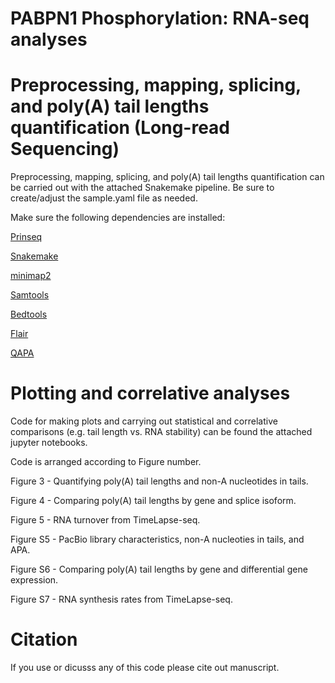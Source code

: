 # PABPN1 Phosphorylation: RNA-seq analyses

# Preprocessing, mapping, splicing, and poly(A) tail lengths quantification (Long-read Sequencing)

Preprocessing, mapping, splicing, and poly(A) tail lengths quantification can be carried out with the attached Snakemake pipeline. Be sure to create/adjust the sample.yaml file as needed.

Make sure the following dependencies are installed:

[Prinseq](https://prinseq.sourceforge.net/)

[Snakemake](https://snakemake.readthedocs.io/en/stable/index.html)

[minimap2](https://lh3.github.io/minimap2/minimap2.html)

[Samtools](https://www.htslib.org/)

[Bedtools](https://bedtools.readthedocs.io/en/latest/index.html)

[Flair](https://flair.readthedocs.io/en/latest/)

[QAPA](https://github.com/morrislab/qapa)



# Plotting and correlative analyses

Code for making plots and carrying out statistical and correlative comparisons (e.g. tail length vs. RNA stability) can be found the attached jupyter notebooks. 

Code is arranged according to Figure number.

 Figure 3 - Quantifying poly(A) tail lengths and non-A nucleotides in tails.
 
 Figure 4 - Comparing poly(A) tail lengths by gene and splice isoform.
 
 Figure 5 - RNA turnover from TimeLapse-seq. 
 
 Figure S5 - PacBio library characteristics, non-A nucleoties in tails, and APA.
 
 Figure S6 - Comparing poly(A) tail lengths by gene and differential gene expression.
 
 Figure S7 - RNA synthesis rates from TimeLapse-seq.

# Citation
If you use or dicusss any of this code please cite out manuscript. 
